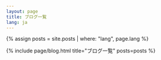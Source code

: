 ```yaml
---
layout: page
title: ブログ一覧
lang: ja
---
```



{% assign posts = site.posts | where: "lang", page.lang %}

{% include page/blog.html
  title="ブログ一覧"
  posts=posts
%}
